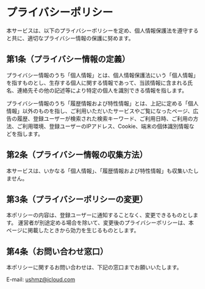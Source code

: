# プライバシーポリシー

本サービスは、以下のプライバシーポリシーを定め、個人情報保護法を遵守すると共に、適切なプライバシー情報の保護に努めます。

## 第1条（プライバシー情報の定義）

プライバシー情報のうち「個人情報」とは、個人情報保護法にいう「個人情報」を指すものとし、生存する個人に関する情報であって、当該情報に含まれる氏名、連絡先その他の記述等により特定の個人を識別できる情報を指します。

プライバシー情報のうち「履歴情報および特性情報」とは、上記に定める「個人情報」以外のものを指し、ご利用いただいたサービスやご覧になったページ、広告の履歴、登録ユーザーが検索された検索キーワード、ご利用日時、ご利用の方法、ご利用環境、登録ユーザーのIPアドレス、Cookie、端末の個体識別情報などを指します。

## 第2条（プライバシー情報の収集方法）

本サービスは、いかなる「個人情報」、「履歴情報および特性情報」も収集いたしません。

<!--
## 第3条（個人情報を収集・利用する目的）

本サービスにおいて個人情報を収集・利用する目的は、以下のとおりです。

1. 登録ユーザーに自身の登録情報の閲覧や修正、利用状況の閲覧を行っていただくために、メールアドレスなどの登録情報、利用されたサービスなどに関する情報を表示する目的
2. 登録ユーザーにお知らせや連絡をする目的
3. 登録ユーザーからのお問い合わせに対応する目的
4. 登録ユーザーへ売上をお支払いする目的
5. その他上記の利用目的に付随する目的

## 第4条（個人情報の第三者提供）

運営者は、次に掲げる場合を除いて、予め登録ユーザーの同意を得ることなく、第三者に個人情報を提供することはありません。
ただし、個人情報保護法その他の法令で認められる場合を除きます。

1. 人の生命、身体または財産の保護のために必要がある場合であって、本人の同意を得ることが困難であるとき
2. 公衆衛生の向上または児童の健全な育成の推進のために特に必要がある場合であって、本人の同意を得ることが困難であるとき
3. 国の機関もしくは地方公共団体またはその委託を受けた者が法令の定める事務を遂行することに対して協力する必要がある場合であって、本人の同意を得ることにより当該事務の遂行に支障を及ぼすおそれがあるとき
4. 予め次の事項を告知あるいは公表をしている場合
5. 利用目的に第三者への提供を含むこと
6. 第三者に提供されるデータの項目
7. 第三者への提供の手段または方法
8. 本人の求めに応じて個人情報の第三者への提供を停止すること

前項の定めにかかわらず、次に掲げる場合は第三者には該当しないものとします。

1. 運営者が利用目的の達成に必要な範囲内において個人情報の取扱いの全部または一部を委託する場合
2. 合併その他の事由による事業の承継に伴って個人情報が提供される場合

本サービスでは、コンテンツの決済をStripeに委託しています。
クレジットカード情報の取り扱いに関してはStripeのプライバシーポリシーが適用されます。

## 第5条（個人情報の訂正および削除）

登録ユーザーは、運営者の保有する自己の個人情報が誤った情報である場合には、運営者が定める手続きにより、運営者に対して個人情報の訂正または削除を請求することができます。
運営者は、登録ユーザーから前項の請求を受けてその請求に応じる必要があると判断した場合には、遅滞なく、当該個人情報の訂正または削除を行い、これを登録ユーザーに通知します。
-->

## 第3条（プライバシーポリシーの変更）

本ポリシーの内容は、登録ユーザーに通知することなく、変更できるものとします。
運営者が別途定める場合を除いて、変更後のプライバシーポリシーは、本ページに掲載したときから効力を生じるものとします。

## 第4条（お問い合わせ窓口）

本ポリシーに関するお問い合わせは、下記の窓口までお願いいたします。

E-mail: ushmz@icloud.com
